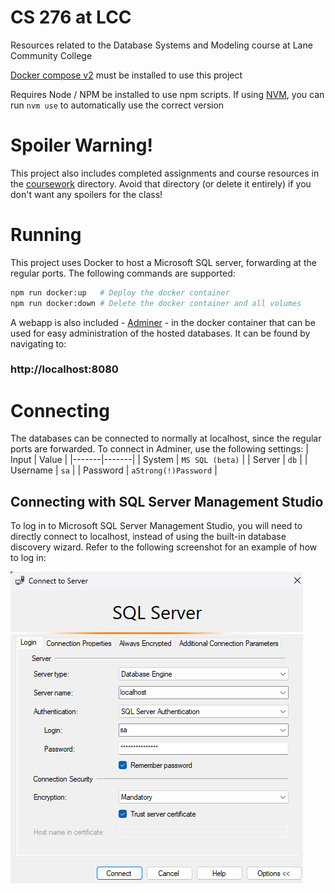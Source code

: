 # CS 276 at LCC
Resources related to the Database Systems and Modeling course at Lane Community College

[Docker compose v2](https://docs.docker.com/compose/) must be installed to use this project

Requires Node / NPM be installed to use npm scripts. If using [NVM](https://github.com/nvm-sh/nvm), you can run `nvm use` to automatically use the correct version

# Spoiler Warning!
This project also includes completed assignments and course resources in the [coursework](./coursework/) directory. Avoid that directory (or delete it entirely) if you don't want any spoilers for the class!

# Running
This project uses Docker to host a Microsoft SQL server, forwarding at the regular ports. The following commands are supported:
```sh
npm run docker:up   # Deploy the docker container
npm run docker:down # Delete the docker container and all volumes
```

A webapp is also included - [Adminer](https://www.adminer.org/) - in the docker container that can be used for easy administration of the hosted databases. It can be found by navigating to:

### http://localhost:8080

# Connecting
The databases can be connected to normally at localhost, since the regular ports are forwarded. To connect in Adminer, use the following settings:
| Input | Value |
|-------|-------|
| System | `MS SQL (beta)` |
| Server | `db` |
| Username | `sa` |
| Password | `aStrong(!)Password` |

## Connecting with SQL Server Management Studio
To log in to Microsoft SQL Server Management Studio, you will need to directly connect to localhost, instead of using the built-in database discovery wizard. Refer to the following screenshot for an example of how to log in:

![Screenshot of login screen](docs/log-in-to-management-studio.png)
